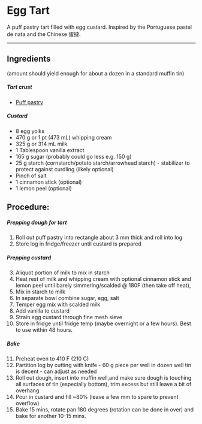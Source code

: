 # Egg Tart

A puff pastry tart filled with egg custard. Inspired by the Portuguese pastel de nata and the Chinese 蛋撻.


---

## Ingredients 
(amount should yield enough for about a dozen in a standard muffin tin)

##### Tart crust
* [Puff pastry](../auxiliary/puffpastry.md)

##### Custard
* 8 egg yolks
* 470 g or 1 pt (473 mL) whipping cream
* 325 g or 314 mL milk
* 1 Tablespoon vanilla extract
* 165 g sugar (probably could go less e.g. 150 g)
* 25 g starch (cornstarch/potato starch/arrowhead starch) - stabilizer to protect against curdling (likely optional)
* Pinch of salt
* 1 cinnamon stick (optional)
* 1 lemon peel (optional)

## Procedure:

##### Prepping dough for tart
1. Roll out puff pastry  into rectangle about 3 mm thick and roll into log
2. Store log in fridge/freezer until custard is prepared 

##### Prepping custard
3. Aliquot portion of milk to mix in starch
4. Heat rest of milk and whipping cream with optional cinnamon stick and lemon peel until barely simmering/scalded @ 180F (then take off heat),
5. Mix in starch to milk
6. In separate bowl combine sugar, egg, salt
7. Temper egg mix with scalded milk 
8. Add vanilla to custard
9. Strain egg custard through fine mesh sieve 
10. Store in fridge until fridge temp (maybe overnight or a few hours). Best to use within 48 hours. 

##### Bake
11. Preheat oven to 410 F (210 C)
12. Partition log by cutting with knife - 60 g piece per well in dozen well tin is decent - can adjust as needed
13. Roll out dough, insert into muffin well,and make sure dough is touching all surfaces of tin (especially bottom), trim excess but still leave a bit of overhang
14. Pour in custard and fill ~80% (leave a few mm to spare to prevent overflow)
15. Bake 15 mins, rotate pan 180 degrees (rotation can be done in over) and bake for another 10-15 mins.

 
